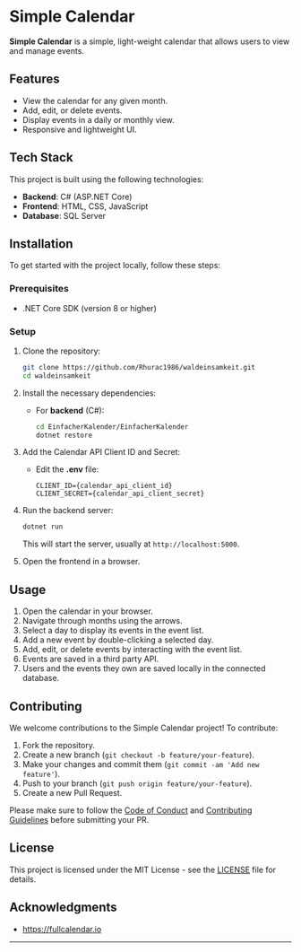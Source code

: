 # Simple Calendar

**Simple Calendar** is a simple, light-weight calendar that allows users to view and manage events.

## Features

- View the calendar for any given month.
- Add, edit, or delete events.
- Display events in a daily or monthly view.
- Responsive and lightweight UI.

## Tech Stack

This project is built using the following technologies:

- **Backend**: C# (ASP.NET Core)
- **Frontend**: HTML, CSS, JavaScript
- **Database**: SQL Server

## Installation

To get started with the project locally, follow these steps:

### Prerequisites

- .NET Core SDK (version 8 or higher)

### Setup

1. Clone the repository:

    ```bash
    git clone https://github.com/Rhurac1986/waldeinsamkeit.git
    cd waldeinsamkeit
    ```

2. Install the necessary dependencies:

    - For **backend** (C#):
        ```bash
        cd EinfacherKalender/EinfacherKalender
        dotnet restore
        ```

3. Add the Calendar API Client ID and Secret:

    - Edit the **.env** file:
        ```ASPNETCORE_ENVIRONMENT=Development
        CLIENT_ID={calendar_api_client_id}
        CLIENT_SECRET={calendar_api_client_secret}
        ```

4. Run the backend server:

    ```bash
    dotnet run
    ```

    This will start the server, usually at `http://localhost:5000`.

5. Open the frontend in a browser.

## Usage

1. Open the calendar in your browser.
2. Navigate through months using the arrows.
3. Select a day to display its events in the event list.
4. Add a new event by double-clicking a selected day.
5. Add, edit, or delete events by interacting with the event list.
6. Events are saved in a third party API.
7. Users and the events they own are saved locally in the connected database.

## Contributing

We welcome contributions to the Simple Calendar project! To contribute:

1. Fork the repository.
2. Create a new branch (`git checkout -b feature/your-feature`).
3. Make your changes and commit them (`git commit -am 'Add new feature'`).
4. Push to your branch (`git push origin feature/your-feature`).
5. Create a new Pull Request.

Please make sure to follow the [Code of Conduct](CODE_OF_CONDUCT.md) and [Contributing Guidelines](CONTRIBUTING.md) before submitting your PR.

## License

This project is licensed under the MIT License - see the [LICENSE](LICENSE) file for details.

## Acknowledgments

- https://fullcalendar.io

---
